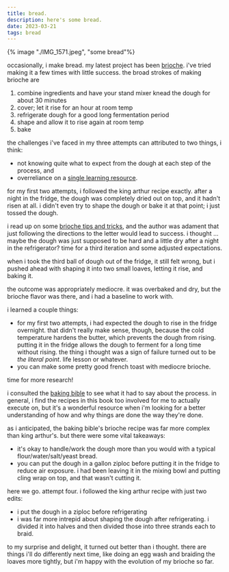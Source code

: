 ```yaml
---
title: bread.
description: here's some bread.
date: 2023-03-21
tags: bread
---
```


{% image "./IMG_1571.jpeg", "some bread"%}

occasionally, i make bread. my latest project has been [brioche](https://en.wikipedia.org/wiki/Brioche). i've tried making it a few times with little success. the broad strokes of making brioche are 

1. combine ingredients and have your stand mixer knead the dough for about 30 minutes
2. cover; let it rise for an hour at room temp
3. refrigerate dough for a good long fermentation period
4. shape and allow it to rise again at room temp
5. bake

the challenges i've faced in my three attempts can attributed to two things, i think:

- not knowing quite what to expect from the dough at each step of the process, and
- overreliance on a [single learning resource](https://www.kingarthurbaking.com/recipes/brioche-recipe). 

for my first two attempts, i followed the king arthur recipe exactly. after a night in the fridge, the dough was completely dried out on top, and it hadn't risen at all. i didn't even try to shape the dough or bake it at that point; i just tossed the dough.

i read up on some [brioche tips and tricks](https://www.kingarthurbaking.com/blog/2009/02/22/brioche-bring-it-on), and the author was adament that just following the directions to the letter would lead to success. i thought ... maybe the dough was just supposed to be hard and a little dry after a night in the refrigerator? time for a third iteration and some adjusted expectations.

when i took the third ball of dough out of the fridge, it still felt wrong, but i pushed ahead with shaping it into two small loaves, letting it rise, and baking it.

the outcome was appropriately mediocre. it was overbaked and dry, but the brioche flavor was there, and i had a baseline to work with.

i learned a couple things:

- for my first two attempts, i had expected the dough to rise in the fridge overnight. that didn't really make sense, though, because the cold temperature hardens the butter, which prevents the dough from rising. putting it in the fridge allows the dough to ferment for a long time without rising. the thing i thought was a sign of failure turned out to be _the literal point_. life lesson or whatever.
- you can make some pretty good french toast with mediocre brioche.

time for more research! 

i consulted the [baking bible](https://www.realbakingwithrose.com/the-baking-bible) to see what it had to say about the process. in general, i find the recipes in this book too involved for me to actually execute on, but it's a wonderful resource when i'm looking for a better understanding of how and why things are done the way they're done.

as i anticipated, the baking bible's brioche recipe was far more complex than king arthur's. but there were some vital takeaways:

- it's okay to handle/work the dough more than you would with a typical flour/water/salt/yeast bread. 
- you can put the dough in a gallon ziploc before putting it in the fridge to reduce air exposure. i had been leaving it in the mixing bowl and putting cling wrap on top, and that wasn't cutting it. 

here we go. attempt four. i followed the king arthur recipe with just two edits: 

- i put the dough in a ziploc before refrigerating
- i was far more intrepid about shaping the dough after refrigerating. i divided it into halves and then divided those into three strands each to braid. 

to my surprise and delight, it turned out better than i thought. there are things i'll do differently next time, like doing an egg wash and braiding the loaves more tightly, but i'm happy with the evolution of my brioche so far. 